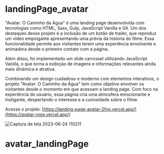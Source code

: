 # landingPage_avatar
"Avatar: O Caminho da Água" é uma landing page desenvolvida com tecnologias como HTML, Sass, Gulp, JavaScript Vanilla e Git. Um dos destaques desse projeto é a inclusão de um botão de trailer, que reproduz um vídeo empolgante apresentando uma prévia da história do filme. Essa funcionalidade permite aos visitantes terem uma experiência envolvente e animadora desde o primeiro contato com a página.

Além disso, foi implementado um slide carrossel utilizando JavaScript Vanilla, o que torna a exibição de imagens e informações relevantes ainda mais dinâmica e atrativa.

Combinando um design cuidadoso e moderno com elementos interativos, o projeto "Avatar: O Caminho da Água" tem como objetivo envolver os visitantes desde o momento em que acessam a landing page. Com foco na experiência do usuário, essa página cria uma atmosfera emocionante e instigante, despertando o interesse e a curiosidade sobre o filme.

Acesse o projeto: [https://landing-page-avatar-2fyo.vercel.app/](https://avatar-rose.vercel.app/)

![Captura de tela 2023-06-24 110211](https://github.com/jooysoouzaa/landingPage_avatar/assets/126807536/6fdc7ca9-7c83-4f3f-89a4-d535dea8182d)
# avatar_landingPage
